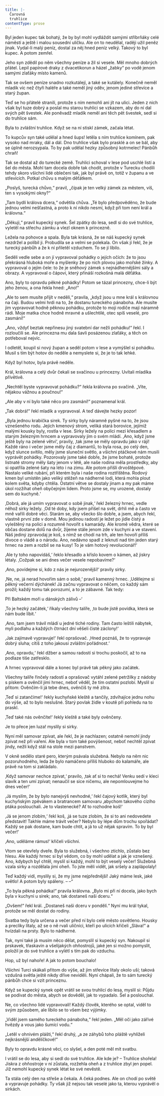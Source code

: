 ```yaml
---
title: |-
  Čarovná
  truhlice
contentType: prose
---
```


Byl jeden kupec tak bohatý, že by byl mohl vydláždit samými stříbrňáky celé náměstí a ještě i malou sousední uličku. Ale on to neudělal, raději užil peněz jinak. Vydal-li malý peníz, dostal za něj hned peníz velký. Takový to byl kupec. A potom zemřel.

Jeho syn zdědil po něm všechny peníze a žil si vesele. Měl mnoho dobrých přátel. Lepil papírové draky z dvacetikorun a házel „žabky“ po vodě jenom samými zlaťáky místo kamenů.

Tak se ovšem peníze snadno rozkutálejí, a také se kutálely. Konečně neměl mladík víc než čtyři haléře a také neměl jiný oděv, jenom jediné střevíce a starý župan.

Teď se ho přátelé stranili, protože s ním nemohli ani jít na ulici. Jeden z nich však byl tuze dobrý a poslal mu starou truhlici se vzkazem, aby do ní dal svých pět švestek. Ale poněvadž mladík neměl ani těch pět švestek, sedl si do truhlice sám.

Byla to zvláštní truhlice. Když se na ní stiskl zámek, začala létat.

To kupcův syn také udělal a hned šups! letěla s ním truhlice komínem, pak vysoko nad mraky, dál a dál. Dno truhlice však bylo prasklé a on se bál, aby se úplně nerozsypala. To by pak udělal hezky způsobný kotrmelec! Pánbůh chraň!

Tak se dostal až do turecké země. Truhlici schoval v lese pod uschlé listí a šel do města. Mohl tam docela dobře tak chodit, protože v Turecku chodili tehdy skoro všichni lidé oblečeni tak, jak byl právě on, totiž v županu a ve střevících. Potkal chůvu s malým děťátkem.

„Poslyš, turecká chůvo,“ pravil, „čípak je ten velký zámek za městem, víš, ten s vysokými okny?“

„Tam bydlí králova dcera,“ odvětila chůva. „Té bylo předpověděno, že bude jednou velmi nešťastná, a proto k ní nikdo nesmí, když při tom není král a královna.“

„Děkuji,“ pravil kupecký synek. Šel zpátky do lesa, sedl si do své truhlice, vyletěl na střechu zámku a vlezl oknem k princezně.

Ležela na pohovce a spala. Byla tak krásná, že se náš kupecký synek nezdržel a políbil ji. Probudila se a velmi se polekala. On však jí řekl, že je turecký pánbůh a že k ní přiletěl vzduchem. To se jí líbilo.

Seděli vedle sebe a on jí vypravoval pohádky o jejích očích: že to jsou překrásná hluboká moře a myšlenky že po nich plovou jako mořské žínky. A vypravoval o jejím čele: to že je sněhový zámek s nejnádhernějšími sály a obrazy. A vypravoval o čápovi, který přináší rozkošná malá děťátka.

Ano, byly to opravdu pěkné pohádky! Potom se tázal princezny, chce-li být jeho ženou, a ona řekla hned: „Ano!“

„Ale to sem musíte přijít v neděli,“ pravila, „když jsou u mne král s královnou na čaji. Budou velmi hrdi na to, že dostanu tureckého pánaboha. Ale musíte jim vypravovat hodně pěknou pohádku, protože to moji rodiče mají náramně rádi. Moje matka chce hodně mravné a ušlechtilé, otec spíš veselé, pro zasmání!“

„Ano, vždyť beztak nepřinesu jiný svatební dar nežli pohádku!“ řekl. I rozloučili se. Ale princezna mu dala šavli posázenou zlaťáky, a těch on potřeboval nejvíc.

I odletěl, koupil si nový župan a seděl potom v lese a vymýšlel si pohádku. Musil s tím být hotov do neděle a nemyslete si, že je to tak lehké.

Když byl hotov, byla právě neděle.

Král, královna a celý dvůr čekali se svačinou u princezny. Uvítali mladíka přívětivě.

„Nechtěl byste vypravovat pohádku?“ řekla královna po svačině. „Víte, nějakou vážnou a poučnou!“

„Ale aby v ní bylo také něco pro zasmání!“ poznamenal král.

„Tak dobrá!“ řekl mladík a vypravoval. A teď dávejte hezky pozor!

„Byla jednou krabička sirek. Ty sirky byly náramně pyšné na to, že jsou vznešeného rodu. Jejich kmenový strom, veliká stará borovice, jejímiž malými kousky byly, rostla v lese. Sirky ležely na polici mezi křesadlem a starým železným hrncem a vypravovaly jim o svém mládí. ‚Ano, když jsme ještě byly na zelené větvi‘, pravily, ‚tak jsme se měly opravdu jako v ráji! Každé ráno i večer jsme měly čaj z diamantů, to byla rosa, po celý den, když slunce svítilo, měly jsme sluneční světlo, a všichni ptáčkové nám musili vyprávět pohádky. Pozorovaly jsme také dobře, že jsme bohaté, protože listnaté stromy měly šaty jenom v létě, ale naše rodina měla prostředky, aby si opatřila zelené šaty na léto i na zimu. Ale potom přišli drvoštěpové. Nastalo veliké rubání, při kterém byla i naše rodina roztříštěna. Rodový kmen byl umístěn jako veliký stěžeň na nádherné lodi, která mohla plout kolem světa, kdyby chtěla. Ostatní větve se dostaly jinam a my pak máme úkol rozžíhat oheň obyčejným lidem. Proto jsme se, my urozené, dostaly sem do kuchyně.‘

‚Dobrá, ale já umím vypravovat o sobě jinak,‘ řekl železný hrnec, vedle něhož sirky ležely. ‚Od té doby, kdy jsem přišel na svět, drhli mě a často ve mně vařili dobré věci. Starám se, aby všecko šlo dobře, a jsem, abych řekl, vlastně první zde v domě. Mou jedinou radostí je ležet po jídle čistý a vyleštěný na polici a rozumně hovořit s kamarády. Ale kromě vědra, které se občas dostane dolů na dvůr, žijeme stále jenom zde v kuchyni a ve stavení. Náš jediný zpravodaj je koš, s nímž se chodí na trh, ale ten hovoří příliš divoce o vládě a o národu. Ano, nedávno spadl z leknutí nad tím jeden starý hrnec na zem a rozbil se na kusy! To je vám hotový revolucionář!‘

‚Ale ty toho napovídáš,‘ řeklo křesadlo a kříslo kovem o kámen, až jiskry létaly. ‚Cožpak se ani dnes večer vesele nepobavíme?‘

‚Ano, povídejme si, kdo z nás je nejurozenější!‘ pravily sirky.

‚Ne, ne, já nerad hovořím sám o sobě,‘ pravil kamenný hrnec. ‚Udělejme si pěkný večerní dýchánek! Já začnu vypravovat o něčem, co každý sám prožil; každý tomu tak porozumí, a to je zábavné. Tak tedy:

Při Baltském moři u dánských zálivů –‘

‚To je hezký začátek,‘ říkaly všechny talíře, ‚to bude jistě povídka, která se nám bude líbit.‘

‚Ano, tam jsem trávil mládí u jedné tiché rodiny. Tam často leštili nábytek, myli podlahu a každých čtrnáct dní věšeli čisté záclony!‘

‚Jak zajímavě vypravuje!‘ řekl oprašovač. ‚Hned poznáš, že to vypravuje dobrý sluha; cítíš z toho jakousi zvláštní pořádnost.‘

‚Ano, opravdu,‘ řekl džber a samou radostí si trochu poskočil, až to na podlaze tiše zatřesklo.

A hrnec vypravoval dále a konec byl právě tak pěkný jako začátek.

Všechny talíře řinčely radostí a oprašovač vytáhl zelené petržilky z nádoby s pískem a ověnčil jimi hrnec, neboť věděl, že tím ostatní pozlobí. Myslil si přitom: Ověnčím-li já tebe dnes, ověnčíš ty mě zítra.

‚Teď si zatančíme!‘ řekly kuchyňské kleště a tančily, zdvíhajíce jednu nohu do výše, až to bylo neslušné. Starý povlak židle v koutě při pohledu na to praskl.

‚Teď také nás ověnčíte!‘ řekly kleště a také byly ověnčeny.

Je to přece jen luza! myslily si sirky.

Nyní měl samovar zpívat, ale řekl, že je nachlazen; ostatně nemohl jindy zpívat než při vaření. Ale byla v tom také povýšenost, neboť nechtěl zpívat jindy, nežli když stál na stole mezi panstvem.

V okně sedělo staré pero, kterým psávala služebná. Nebylo na něm nic pozoruhodného, leda že bylo namáčeno příliš hluboko do kalamáře, ale právě na tom si zakládalo.

‚Když samovar nechce zpívat,‘ pravilo, ‚tak ať si to nechá! Venku sedí v kleci slavík a ten umí zpívat; nenaučil se sice ničemu, ale nepomlouvejme ho dnes večer!‘

‚Já myslím, že by bylo nanejvýš nevhodné,‘ řekl čajový kotlík, který byl kuchyňským zpěvákem a bratrancem samovaru ‚abychom takového cizího ptáka poslouchali. Je to vlastenecké? Ať to rozhodne koš!‘

‚Já se jenom zlobím,‘ řekl koš, ‚já se tuze zlobím, že si to ani nedovedete představit! Takhle máme trávit večer? Nebylo by lépe dům trochu spořádat? Každý se pak dostane, kam bude chtít, a já to už nějak spravím. To by byl večer!‘

‚Ano, uděláme rámus!‘ křičeli všichni.

Vtom se otevřely dveře. Byla to služebná, i všechno ztichlo, zůstalo bez hlesu. Ale každý hrnec si byl vědom, co by mohl udělat a jak je vznešený. Ano, kdybych byl chtěl, myslil si každý, mohl to být veselý večer! Služebná vzala sirky a rozdělala jimi oheň. To jste měli vidět, jak sršely a zaplápolaly!

Teď každý vidí, myslily si, že my jsme nejpřednější! Jaký máme lesk, jaké světlo! A potom byly spáleny. – –“

„To byla pěkná pohádka!“ pravila královna. „Bylo mi při ní docela, jako bych byla v kuchyni u sirek; ano, tak dostaneš naši dceru.“

„Ovšem!“ řekl král. „Dostaneš naši dceru v pondělí.“ Nyní mu král tykal, protože se měl dostat do rodiny.

Svatba tedy byla určena a večer před ní bylo celé město osvětleno. Housky a preclíky lítaly, až se o ně rvali uličníci, kteří po ulicích křičeli „Sláva!“ a hvízdali na prsty. Bylo to nádherné.

Tak, nyní také já musím něco dělat, pomyslil si kupecký syn. Nakoupil si prskavek, třaskavin a všelijakých ohňostrojů, jaké jen si možno pomyslit, položil je do své truhlice a vylétl s tím pak do vzduchu.

Hop, už byl nahoře! A jak to potom bouchalo!

Všichni Turci skákali přitom do výše, až jim střevíce lítaly okolo uší; taková vzdušná světla ještě nikdy dříve neviděli. Nyní chápali, že to sám turecký pánbůh chce si vzít princeznu.

Když se kupecký synek opět vrátil se svou truhlicí do lesa, myslil si: Půjdu se podívat do města, abych se dověděl, jak to vypadalo. Šel a poslouchal.

Ne, co všechno lidé vypravovali! Každý člověk, kterého se optal, viděl to svým způsobem, ale líbilo se to všem bez výjimky.

„Viděl jsem samého tureckého pánaboha,“ řekl jeden. „Měl oči jako zářivé hvězdy a vous jako šumící vodu.“

„Letěl v ohnivém plášti,“ řekl druhý, „a ze záhybů toho pláště vyhlíželi nejkrásnější andělíčkové!“

Byly to opravdu krásné věci, co slyšel, a den poté měl mít svatbu.

I vrátil se do lesa, aby si sedl do své truhlice. Ale kde je? – Truhlice shořela! Jiskra z ohňostroje v ní zůstala, rozžehla oheň a z truhlice zbyl jen popel. Již nemohl kupecký synek létat ke své nevěstě.

Ta stála celý den na střeše a čekala. A čeká podnes. Ale on chodí po světě a vypravuje pohádky. Ty však již nejsou tak veselé jako ta, kterou vyprávěl o sirkách.
